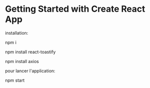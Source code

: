 # Getting Started with Create React App

installation:

npm i

npm install react-toastify

npm install axios

pour lancer l'application:

npm start